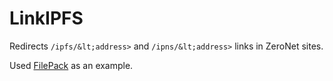 # LinkIPFS
Redirects `/ipfs/&lt;address>` and `/ipns/&lt;address>` links in ZeroNet sites.

Used [FilePack](https://github.com/HelloZeroNet/ZeroNet/tree/py3/plugins/FilePack) as an example.